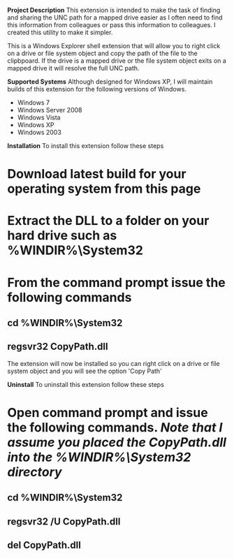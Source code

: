 **Project Description**
This extension is intended to make the task of finding and sharing the UNC path for a mapped drive easier as I often need to find this information from colleagues or pass this information to colleagues. I created this utility to make it simpler. 

This is a Windows Explorer shell extension that will allow you to right click on a drive or file system object and copy the path of the file to the clipbpoard. If the drive is a mapped drive or the file system object exits on a mapped drive it will resolve the full UNC path.


**Supported Systems**
Although designed for Windows XP, I will maintain builds of this extension for the following versions of Windows.
* Windows 7
* Windows Server 2008
* Windows Vista
* Windows XP
* Windows 2003


**Installation**
To install this extension follow these steps
# Download latest build for your operating system from this page
# Extract the DLL to a folder on your hard drive such as %WINDIR%\System32
# From the command prompt issue the following commands
## cd %WINDIR%\System32
## regsvr32 CopyPath.dll

The extension will now be installed so you can right click on a drive or file system object and you will see the option 'Copy Path'


**Uninstall**
To uninstall this extension follow these steps
# Open command prompt and issue the following commands. _Note that I assume you placed the CopyPath.dll into the %WINDIR%\System32 directory_
## cd %WINDIR%\System32
## regsvr32 /U CopyPath.dll
## del CopyPath.dll
